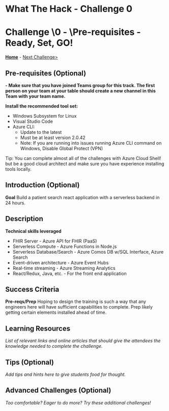 # What The Hack - Challenge 0

# Challenge \0 - \Pre-requisites - Ready, Set, GO!

**[Home](../readme.md)** - [Next Challenge>](./Challenge01.md)

## Pre-requisites (Optional)

**- Make sure that you have joined Teams group for this track.  The first person on your team at your table should create a new channel in this Team with your team name.**

**Install the recommended tool set:** 
- Windows Subsystem for Linux
- Visual Studio Code
- Azure CLI:
    - Update to the latest
    - Must be at least version 2.0.42
    - Note: If you are running into issues running Azure CLI command on Windows, Disable Global Protect (VPN)

Tip: You can complete almost all of the challenges with Azure Cloud Shell!  but be a good cloud architect and make sure you have experience installing tools locally.

## Introduction (Optional)

**Goal**
Build a patient search react application with a serverless backend in 24 hours.

## Description

**Technical skills leveraged**
- FHIR Server - Azure API for FHIR (PaaS)
- Serverless Compute - Azure Functions in Node.js
- Serverless Database/Search - Azure Comos DB w/SQL Interface, Azure Search
- Event-driven architecture - Azure Event Hubs
- Real-time streaming - Azure Streaming Analytics
- React/Redux, Java, etc. - For the front end application

## Success Criteria

**Pre-reqs/Prep**
Hoping to design the training is such a way that any engineers here will have sufficient capabilities to
complete. Prep likely getting certain elements installed ahead of time.


## Learning Resources

*List of relevant links and online articles that should give the attendees the knowledge needed to complete the challenge.*

## Tips (Optional)

*Add tips and hints here to give students food for thought.*

## Advanced Challenges (Optional)

*Too comfortable?  Eager to do more?  Try these additional challenges!*

